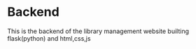 # Backend

This is the backend of the library management website builting flask(python) and html,css,js